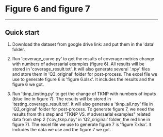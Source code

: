 ﻿# Figure 6 and figure 7

---
## Quick start

1. Download the dataset from google drive link:                  and put them in the 'data' folder. 

2. Run 'coverage_curve.py' to get the results of coverage metrics change with numbers of adversarial examples (figure 6). All results will be stored in 'coverage_result.txt'. It will also generate several '.npy' files and store them in 'Q2_original' folder for post-process. The excel file we use to generate figure 6 is 'figure 6.xlsx'. It includes the results and the figure 6 we got.
3. Run 'tknp_testing.py' to get the change of TKNP with numbers of inputs (blue line in figure 7). The results will be stored in 'testing_coverage_result.txt'. It will also generate a 'tknp_all.npy' file in 'Q2_original' folder  for post-process. To generate figure 7, we need the results from this step and "TKNP VS. # adversarial examples" related data from step 2 ('cov_tknp.npy' in 'Q2_original' folder, the red line in figure 7). The excel file we use to generate figure 7 is 'figure 7.xlsx'. It includes the data we use and the figure 7 we got.

